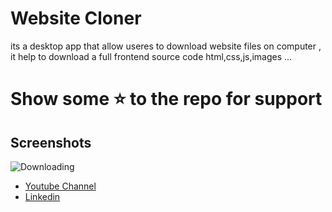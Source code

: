 # Website Cloner

its a desktop app that allow useres to download website files on computer ,
it help to download a full frontend source code 
html,css,js,images ...
 
 # Show some ⭐ to the repo for support

## Screenshots

![Downloading](https://i.imgur.com/yvwn7mt.png)


- [Youtube Channel](https://www.youtube.com/c/XSLAYERTN)
- [Linkedin](https://i.imgur.com/yvwn7mt.png)
